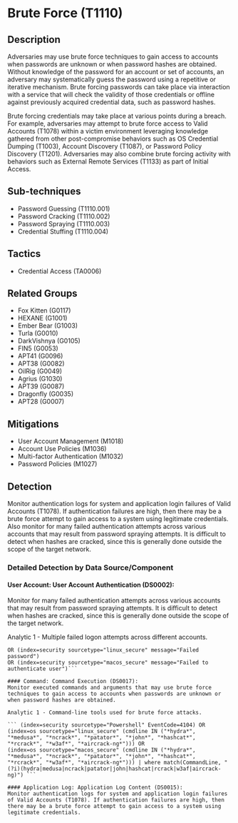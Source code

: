 # Brute Force (T1110)

## Description
Adversaries may use brute force techniques to gain access to accounts when passwords are unknown or when password hashes are obtained. Without knowledge of the password for an account or set of accounts, an adversary may systematically guess the password using a repetitive or iterative mechanism. Brute forcing passwords can take place via interaction with a service that will check the validity of those credentials or offline against previously acquired credential data, such as password hashes.

Brute forcing credentials may take place at various points during a breach. For example, adversaries may attempt to brute force access to Valid Accounts (T1078) within a victim environment leveraging knowledge gathered from other post-compromise behaviors such as OS Credential Dumping (T1003), Account Discovery (T1087), or Password Policy Discovery (T1201). Adversaries may also combine brute forcing activity with behaviors such as External Remote Services (T1133) as part of Initial Access.

## Sub-techniques
- Password Guessing (T1110.001)
- Password Cracking (T1110.002)
- Password Spraying (T1110.003)
- Credential Stuffing (T1110.004)

## Tactics
- Credential Access (TA0006)

## Related Groups
- Fox Kitten (G0117)
- HEXANE (G1001)
- Ember Bear (G1003)
- Turla (G0010)
- DarkVishnya (G0105)
- FIN5 (G0053)
- APT41 (G0096)
- APT38 (G0082)
- OilRig (G0049)
- Agrius (G1030)
- APT39 (G0087)
- Dragonfly (G0035)
- APT28 (G0007)

## Mitigations
- User Account Management (M1018)
- Account Use Policies (M1036)
- Multi-factor Authentication (M1032)
- Password Policies (M1027)

## Detection
Monitor authentication logs for system and application login failures of Valid Accounts (T1078). If authentication failures are high, then there may be a brute force attempt to gain access to a system using legitimate credentials. Also monitor for many failed authentication attempts across various accounts that may result from password spraying attempts. It is difficult to detect when hashes are cracked, since this is generally done outside the scope of the target network.

### Detailed Detection by Data Source/Component
#### User Account: User Account Authentication (DS0002): 
 Monitor for many failed authentication attempts across various accounts that may result from password spraying attempts. It is difficult to detect when hashes are cracked, since this is generally done outside the scope of the target network.

Analytic 1 - Multiple failed logon attempts across different accounts.

``` (index=security sourcetype="WinEventLog:Security" EventCode IN (4625, 5379))
OR (index=security sourcetype="linux_secure" message="Failed password")
OR (index=security sourcetype="macos_secure" message="Failed to authenticate user")```

#### Command: Command Execution (DS0017): 
Monitor executed commands and arguments that may use brute force techniques to gain access to accounts when passwords are unknown or when password hashes are obtained.

Analytic 1 - Command-line tools used for brute force attacks.

``` (index=security sourcetype="Powershell" EventCode=4104) OR
(index=os sourcetype="linux_secure" (cmdline IN ("*hydra*", "*medusa*", "*ncrack*", "*patator*", "*john*", "*hashcat*", "*rcrack*", "*w3af*", "*aircrack-ng*"))) OR 
(index=os sourcetype="macos_secure" (cmdline IN ("*hydra*", "*medusa*", "*ncrack*", "*patator*", "*john*", "*hashcat*", "*rcrack*", "*w3af*", "*aircrack-ng*"))) | where match(CommandLine, "(?i)(hydra|medusa|ncrack|patator|john|hashcat|rcrack|w3af|aircrack-ng)") ```

#### Application Log: Application Log Content (DS0015): 
Monitor authentication logs for system and application login failures of Valid Accounts (T1078). If authentication failures are high, then there may be a brute force attempt to gain access to a system using legitimate credentials.

